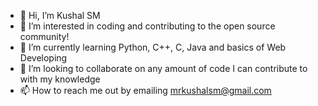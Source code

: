 - 👋 Hi, I’m Kushal SM
- 👀 I’m interested in coding and contributing to the open source community!
- 🌱 I’m currently learning Python, C++, C, Java and basics of Web Developing
- 💞️ I’m looking to collaborate on any amount of code I can contribute to with my knowledge
- 📫 How to reach me out by emailing mrkushalsm@gmail.com

<!---
mrkushalsm/mrkushalsm is a ✨ special ✨ repository because its `README.md` (this file) appears on your GitHub profile.
You can click the Preview link to take a look at your changes.
--->
